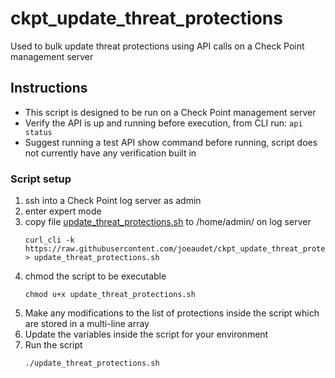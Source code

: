 # ckpt_update_threat_protections
Used to bulk update threat protections using API calls on a Check Point management server

## Instructions 
- This script is designed to be run on a Check Point management server
- Verify the API is up and running before execution, from CLI run: `api status` 
- Suggest running a test API show command before running, script does not currently have any verification built in

### Script setup
1. ssh into a Check Point log server as admin
1. enter expert mode
1. copy file [update_threat_protections.sh](https://raw.githubusercontent.com/joeaudet/ckpt_update_threat_protections/master/update_threat_protections.sh) to /home/admin/ on log server
   ```
   curl_cli -k https://raw.githubusercontent.com/joeaudet/ckpt_update_threat_protections/master/update_threat_protections.sh > update_threat_protections.sh
   ```
1. chmod the script to be executable
   ```
   chmod u+x update_threat_protections.sh
   ```
1. Make any modifications to the list of protections inside the script which are stored in a multi-line array
1. Update the variables inside the script for your environment
1. Run the script
   ```
   ./update_threat_protections.sh
   ```